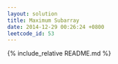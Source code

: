 ```yaml
---
layout: solution
title: Maximum Subarray
date: 2014-12-29 00:26:24 +0800
leetcode_id: 53
---
```

{% include_relative README.md %}

